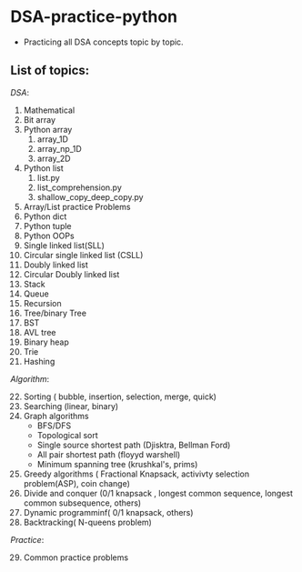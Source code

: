 # DSA-practice-python

- Practicing all DSA concepts topic by topic.

## **List of topics**:

_DSA_:

1. Mathematical
2. Bit array
3. Python array
   1. array_1D
   2. array_np_1D
   3. array_2D
4. Python list
   1. list.py
   2. list_comprehension.py
   3. shallow_copy_deep_copy.py
5. Array/List practice Problems
6. Python dict
7. Python tuple
8. Python OOPs
9. Single linked list(SLL)
10. Circular single linked list (CSLL)
11. Doubly linked list
12. Circular Doubly linked list
13. Stack
14. Queue
15. Recursion
16. Tree/binary Tree
17. BST
18. AVL tree
19. Binary heap
20. Trie
21. Hashing

_Algorithm_:

22. Sorting ( bubble, insertion, selection, merge, quick)
23. Searching (linear, binary)
24. Graph algorithms
    - BFS/DFS
    - Topological sort
    - Single source shortest path (Djisktra, Bellman Ford)
    - All pair shortest path (floyyd warshell)
    - Minimum spanning tree (krushkal's, prims)
25. Greedy algorithms ( Fractional Knapsack, activivty selection problem(ASP), coin change)
26. Divide and conquer (0/1 knapsack , longest common sequence, longest common subsequence, others)
27. Dynamic programminf( 0/1 knapsack, others)
28. Backtracking( N-queens problem)

_Practice_:

29. Common practice problems
